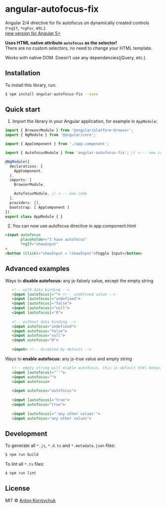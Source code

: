 # angular-autofocus-fix

Angular 2/4 directive for fix autofocus on dynamically created controls (`*ngIf`, `*ngFor`, etc.).  
[new version for Angular 5+](https://github.com/korniychuk/angular-autofocus-fix)

**Uses HTML native attribute `autofocus` as the selector!**  
There are no custom selectors, no need to change your HTML template.

Works with native DOM. Doesn't use any dependencies(jQuery, etc.).

## Installation

To install this library, run:

```bash
$ npm install angular-autofocus-fix --save
```

## Quick start

1. Import the library in your Angular application, for example in `AppModule`:

```typescript
import { BrowserModule } from '@angular/platform-browser';
import { NgModule } from '@angular/core';

import { AppComponent } from './app.component';

import { AutofocusModule } from 'angular-autofocus-fix'; // <--- new code

@NgModule({
  declarations: [
    AppComponent,
  ],
  imports: [
    BrowserModule,

    AutofocusModule, // <--- new code
  ],
  providers: [],
  bootstrap: [ AppComponent ]
})
export class AppModule { }
```

2. You can now use autofocus directive in app.component.html

```html
<input autofocus
       placeholder="I have autofocus"
       *ngIf="showInput"
>
<button (click)="showInput = !showInput">Toggle Input</button>
```

## Advanced examples

Ways to **disable autofocus:** any js-falsely value, except the empty string

```html
   <!-- with data binding -->
   <input [autofocus]=""> <!-- undefined value -->
   <input [autofocus]="undefined">
   <input [autofocus]="false">
   <input [autofocus]="null">
   <input [autofocus]="0">
   
   <!-- without data binding -->
   <input autofocus="undefined">
   <input autofocus="false">
   <input autofocus="null">
   <input autofocus="0">
   
   <input> <!-- disabled by default -->
``` 

Ways to **enable autofocus:** any js-true value and empty string

```html
   <!-- empty string will enable autofocus, this is default html behavior -->
   <input [autofocus]="''">
   <input autofocus="">
   <input autofocus>
   
   <input autofocus="autofocus">
   
   <input [autofocus]="true">
   <input autofocus="true">
   
   <input [autofocus]="'any other values'">
   <input autofocus="any other values">
```

## Development

To generate all `*.js`, `*.d.ts` and `*.metadata.json` files:

```bash
$ npm run build
```

To lint all `*.ts` files:

```bash
$ npm run lint
```

## License

MIT © [Anton Korniychuk](mailto:dev@korniychuk.pro)

